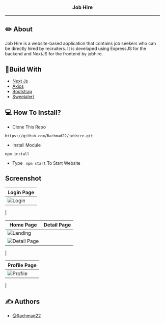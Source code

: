<p align="center">

  <h3 align="center">Job Hire</h3>

---

## ✏️ About
Job Hire is a website-based application that contains job seekers who can be directly hired by recruiters. It is developed using ExpressJS for the backend and NextJS for the frontend by jobhire.


## 🔖Build With

- [Next Js](https://nextjs.org)
- [Axios](https://www.npmjs.com/package/axios)
- [Bootstrap](https://www.npmjs.com/package/bootstrap)
- [Sweetalert](https://www.npmjs.com/package/sweetalert)

## 💻 How To Install?

- Clone This Repo

```
https://github.com/Rachmad22/jobhire.git
```

- Install Module

```
npm install
```

- Type ` npm start` To Start Website

## Screenshot

| Login Page |
| ------------- |
| ![Login](https://user-images.githubusercontent.com/116181515/230851840-3b721e3a-1677-4634-a88a-cb2aca6cb438.jpg)
 |

| Home Page  | Detail Page |
| ------------- | ------------- |
| ![Landing](https://user-images.githubusercontent.com/116181515/230852048-68f76add-480c-49ff-bf31-82925c4dd3af.jpg)
 | ![Detail Page](https://user-images.githubusercontent.com/116181515/230852878-37774fab-0d97-4cb7-96ba-288ec7908170.jpg)
 |

| Profile Page |
| ------------- |
| ![Profile](https://user-images.githubusercontent.com/116181515/230853586-702e6c8a-fe81-4e53-a31e-d4a12d3cab9d.jpg)
 |


## ✍️ Authors

- [@Rachmad22](https://github.com/Rachmad22)
